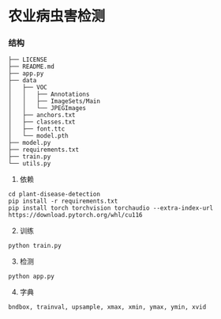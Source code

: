 # 农业病虫害检测

### 结构
```text
├── LICENSE
├── README.md
├── app.py
├── data
│   ├── VOC
│   │   ├── Annotations
│   │   ├── ImageSets/Main
│   │   └── JPEGImages
│   ├── anchors.txt
│   ├── classes.txt
│   ├── font.ttc
│   └── model.pth
├── model.py
├── requirements.txt
├── train.py
└── utils.py
```

1. 依赖
```shell
cd plant-disease-detection
pip install -r requirements.txt
pip install torch torchvision torchaudio --extra-index-url https://download.pytorch.org/whl/cu116
```

2. 训练
```shell
python train.py
```

3. 检测
```shell
python app.py
```

4. 字典
```text
bndbox, trainval, upsample, xmax, xmin, ymax, ymin, xvid
```